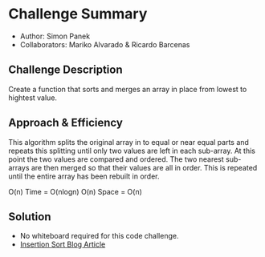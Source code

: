 
# Challenge Summary

- Author: Simon Panek
- Collaborators: Mariko Alvarado & Ricardo Barcenas

## Challenge Description

Create a function that sorts and merges an array in place from lowest to hightest value.

## Approach & Efficiency

This algorithm splits the original array in to equal or near equal parts and repeats this splitting until only two values are left in each sub-array. At this point the two values are compared and ordered. The two nearest sub-arrays are then merged so that their values are all in order. This is repeated until the entire array has been rebuilt in order.

O(n) Time = O(nlogn)
O(n) Space = O(n)

## Solution

- No whiteboard required for this code challenge.
- [Insertion Sort Blog Article](./blog.md)
